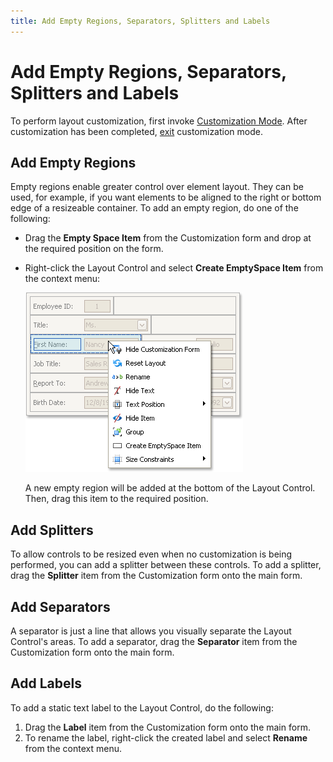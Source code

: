```yaml
---
title: Add Empty Regions, Separators, Splitters and Labels
---
```

# Add Empty Regions, Separators, Splitters and Labels
To perform layout customization, first invoke [Customization Mode](../../../../interface-elements-for-desktop/articles/layout-manager/layout-customization/start-layout-customization.md). After customization has been completed, [exit](../../../../interface-elements-for-desktop/articles/layout-manager/layout-customization/finish-layout-customization.md) customization mode.

## Add Empty Regions
Empty regions enable greater control over element layout. They can be used, for example, if you want elements to be aligned to the right or bottom edge of a resizeable container. To add an empty region, do one of the following:
* Drag the **Empty Space Item** from the Customization form and drop at the required position on the form.
* Right-click the Layout Control and select **Create EmptySpace Item** from the context menu:
	
	![EU_XtraLayout_LayoutControl_Item_ContextMenu](../../../images/Img7640.png)
	
	A new empty region will be added at the bottom of the Layout Control. Then, drag this item to the required position.

## Add Splitters
To allow controls to be resized even when no customization is being performed, you can add a splitter between these controls. To add a splitter, drag the **Splitter** item from the Customization form onto the main form.

## Add Separators
A separator is just a line that allows you visually separate the Layout Control's areas. To add a separator, drag the **Separator** item from the Customization form onto the main form.

## Add Labels
To add a static text label to the Layout Control, do the following:
1. Drag the **Label** item from the Customization form onto the main form.
2. To rename the label, right-click the created label and select **Rename** from the context menu.